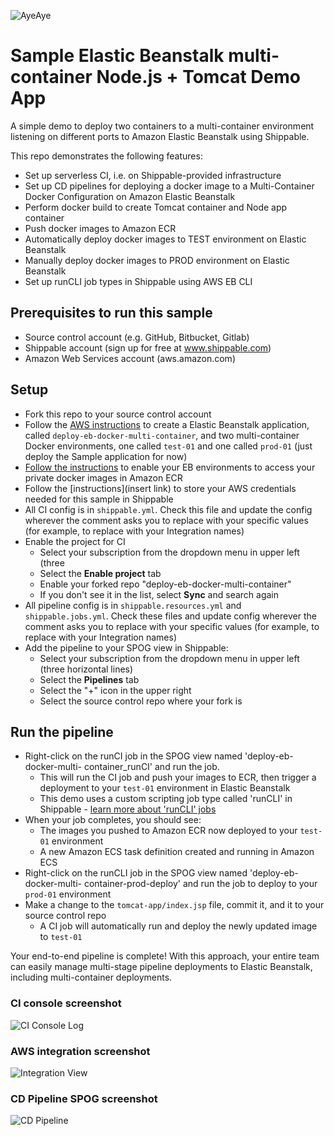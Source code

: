 ![AyeAye](https://github.com/shippableSamples/node-build-push-docker-hub/blob/master/public/resources/images/captain.png)

# Sample Elastic Beanstalk multi-container Node.js + Tomcat Demo App

A simple demo to deploy two containers to a multi-container environment listening 
on different ports to Amazon Elastic Beanstalk using Shippable.

This repo demonstrates the following features:
* Set up serverless CI, i.e. on Shippable-provided infrastructure
* Set up CD pipelines for deploying a docker image to a Multi-Container Docker 
Configuration on Amazon Elastic Beanstalk
* Perform docker build to create Tomcat container and Node app container
* Push docker images to Amazon ECR
* Automatically deploy docker images to TEST environment on Elastic Beanstalk
* Manually deploy docker images to PROD environment on Elastic Beanstalk
* Set up runCLI job types in Shippable using AWS EB CLI

## Prerequisites to run this sample
* Source control account (e.g. GitHub, Bitbucket, Gitlab)
* Shippable account (sign up for free at www.shippable.com)
* Amazon Web Services account (aws.amazon.com)

## Setup
* Fork this repo to your source control account
* Follow the [AWS instructions](http://docs.aws.amazon.com/elasticbeanstalk/latest/dg/create_deploy_docker_ecs.html)
to create a Elastic Beanstalk application, called `deploy-eb-docker-multi-container`, 
and two multi-container Docker environments, one called `test-01` and one called 
`prod-01` (just deploy the Sample application for now)
* [Follow the instructions](http://docs.aws.amazon.com/elasticbeanstalk/latest/dg/create_deploy_docker.container.console.html#docker-images) 
to enable your EB environments to access your private docker images in Amazon ECR
* Follow the [instructions](insert link) to store your AWS credentials needed 
for this sample in Shippable
* All CI config is in `shippable.yml`. Check this file and update the config 
wherever the comment asks you to replace with your specific values (for example, 
to replace with your Integration names)
* Enable the project for CI
  * Select your subscription from the dropdown menu in upper left (three 
  * Select the **Enable project** tab
  * Enable your forked repo "deploy-eb-docker-multi-container"
  * If you don't see it in the list, select **Sync** and search again
* All pipeline config is in `shippable.resources.yml` and `shippable.jobs.yml`. 
Check these files and update config wherever the comment asks you to replace 
with your specific values (for example, to replace with your Integration names)
* Add the pipeline to your SPOG view in Shippable:
  * Select your subscription from the dropdown menu in upper left (three 
  horizontal lines)
  * Select the **Pipelines** tab
  * Select the "+" icon in the upper right
  * Select the source control repo where your fork is 

## Run the pipeline 
* Right-click on the runCI job in the SPOG view named 'deploy-eb-docker-multi-
container_runCI' and run the job.
  * This will run the CI job and push your images to ECR, then trigger a 
  deployment to your `test-01` environment in Elastic Beanstalk
  * This demo uses a custom scripting job type called 'runCLI' in Shippable - 
  [learn more about 'runCLI' jobs](http://docs.shippable.com/pipelines/jobs/runCLI/) 
* When your job completes, you should see:
  * The images you pushed to Amazon ECR now deployed to your `test-01` environment
  * A new Amazon ECS task definition created and running in Amazon ECS
* Right-click on the runCLI job in the SPOG view named 'deploy-eb-docker-multi-
container-prod-deploy' and run the job to deploy to your `prod-01` environment
* Make a change to the `tomcat-app/index.jsp` file, commit it, and it to your 
source control repo
  * A CI job will automatically run and deploy the newly updated image to `test-01` 

Your end-to-end pipeline is complete! With this approach, your entire team can 
easily manage multi-stage pipeline deployments to Elastic Beanstalk, including 
multi-container deployments.

### CI console screenshot
![CI Console Log](https://github.com/shippableSamples/java-ecr-runcli-elasticbeanstalk/blob/master/resources/images/java-ecr-runcli-elasticbeanstalk-CI.png)

### AWS integration screenshot
![Integration View](https://github.com/shippableSamples/java-ecr-runcli-elasticbeanstalk/blob/master/resources/images/java-ecr-runcli-elasticbeanstalk-integration.png)

### CD Pipeline SPOG screenshot
![CD Pipeline](https://github.com/shippableSamples/java-ecr-runcli-elasticbeanstalk/blob/master/resources/images/java-ecr-runcli-elasticbeanstalk-CD.png)

